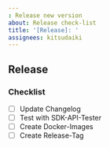 ```yaml
---
: Release new version
about: Release check-list
title: '[Release]: '
assignees: kitsudaiki
---
```


## Release

### Checklist

- [ ] Update Changelog
- [ ] Test with SDK-API-Tester
- [ ] Create Docker-Images
- [ ] Create Release-Tag
